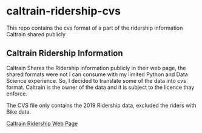 # caltrain-ridership-cvs
This repo contains the cvs format of a part of the ridership information Caltrain shared publicly


## Caltrain Ridership Information

Caltrain Shares the Ridership information publicly in their web page, the shared formats were not I can consume with my limited Python and Data Science experience. So, I decided to translate some of the data into cvs format. Caltrain is the owner of the data and it is subject to the licence thay enforce.

The CVS file only contains the 2019 Ridership data, excluded the riders with Bike data. 

[Caltrain Ridership Web Page](https://www.caltrain.com/about/statsandreports/Ridership.html)
